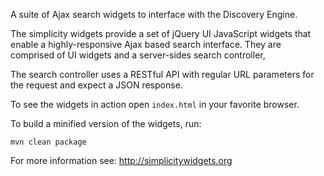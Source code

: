 A suite of Ajax search widgets to interface with the Discovery Engine.

The simplicity widgets provide a set of jQuery UI JavaScript widgets
that enable a highly-responsive Ajax based search interface.
They are comprised of UI widgets and a server-sides search controller,

The search controller uses a RESTful API with regular URL parameters for
the request and expect a JSON response.

To see the widgets in action open `index.html` in your favorite browser.

To build a minified version of the widgets, run:

    mvn clean package

For more information see: http://simplicitywidgets.org
